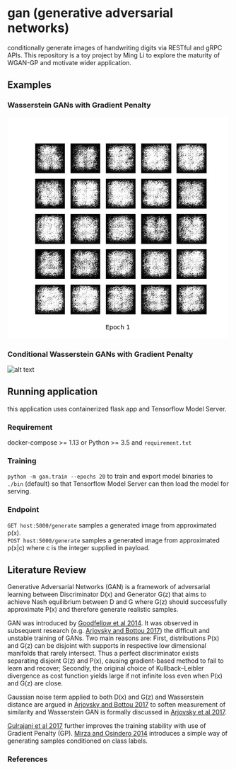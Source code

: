# gan (generative adversarial networks)
conditionally generate images of handwriting digits via RESTful and gRPC APIs. This repository is a toy project by Ming Li to explore the maturity of WGAN-GP and motivate wider application.

## Examples
### Wasserstein GANs with Gradient Penalty
![alt text](examples/wgan.gif "wgan example")  

### Conditional Wasserstein GANs with Gradient Penalty
![alt text](examples/cgan.gif "conditional wgan example")  

## Running application
this application uses containerized flask app and Tensorflow Model Server.  

### Requirement
docker-compose >= 1.13
or
Python >= 3.5 and `requirement.txt`

### Training
`python -m gan.train --epochs 20` to train and export model binaries to `./bin` (default) so that Tensorflow Model Server can then load the model for serving.  

### Endpoint
`GET host:5000/generate` samples a generated image from approximated p(x).  
`POST host:5000/generate` samples a generated image from approximated p(x|c) where c is the integer supplied in payload.  

## Literature Review
Generative Adversarial Networks (GAN) is a framework of adversarial learning between Discriminator D(x) and Generator G(z) that aims to achieve Nash equilibrium between D and G where G(z) should successfully approximate P(x) and therefore generate realistic samples.

GAN was introduced by [Goodfellow et al 2014][1]. It was observed in subsequent research (e.g. [Arjovsky and Bottou 2017][2]) the difficult and unstable training of GANs. Two main reasons are: First, distributions P(x) and G(z) can be disjoint with supports in respective low dimensional manifolds that rarely intersect. Thus a perfect discriminator exists separating disjoint G(z) and P(x), causing gradient-based method to fail to learn and recover; Secondly, the original choice of Kullback–Leibler divergence as cost function yields large if not infinite loss even when P(x) and G(z) are close.

Gaussian noise term applied to both D(x) and G(z) and Wasserstein distance are argued in [Arjovsky and Bottou 2017][2] to soften measurement of similarity and Wasserstein GAN is formally discussed in [Arjovsky et al 2017][3].

[Gulrajani et al 2017][4] further improves the training stability with use of Gradient Penalty (GP). [Mirza and Osindero 2014][5] introduces a simple way of generating samples conditioned on class labels.

### References
[1]: https://papers.nips.cc/paper/5423-generative-adversarial-nets.pdf  
[2]: https://arxiv.org/abs/1701.04862  
[3]: https://arxiv.org/abs/1701.07875  
[4]: https://arxiv.org/abs/1704.00028
[5]: https://arxiv.org/abs/1411.1784
